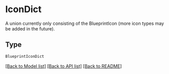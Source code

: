 # IconDict

A union currently only consisting of the BlueprintIcon (more icon types may be added in the future).

## Type
```python
BlueprintIconDict
```


[[Back to Model list]](../../../README.md#models-v2-link) [[Back to API list]](../../README.md#documentation-for-api-endpoints) [[Back to README]](../../README.md)
